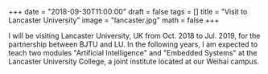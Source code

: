 +++
date = "2018-09-30T11:00:00"
draft = false
tags = []
title = "Visit to Lancaster University"
image = "lancaster.jpg"
math = false
+++

I will be visiting Lancaster University, UK from Oct. 2018 to Jul. 2019, for the partnership between BJTU and LU. In the following years, I am  expected to teach two modules "Artificial Intelligence" and "Embedded Systems" at the Lancaster University College, a joint institute located at our Weihai campus. 


